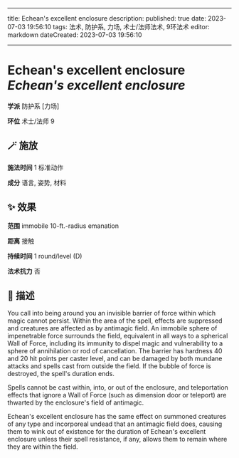
---
title: Echean's excellent enclosure
description: 
published: true
date: 2023-07-03 19:56:10
tags: 法术, 防护系, 力场, 术士/法师法术, 9环法术
editor: markdown
dateCreated: 2023-07-03 19:56:10

---

# **Echean's excellent enclosure** *Echean's excellent enclosure*

**学派** 防护系 \[力场\] 

**环位** 术士/法师 9

## 🪄 施放

**施法时间** 1 标准动作

**成分** 语言, 姿势, 材料

## ✨ 效果  

**范围** immobile 10-ft.-radius emanation

**距离** 接触  

**持续时间** 1 round/level (D) 

**法术抗力** 否

## 📖 描述

You call into being around you an invisible barrier of force within which magic cannot persist. Within the area of the spell, effects are suppressed and creatures are affected as by antimagic field. An immobile sphere of impenetrable force surrounds the field, equivalent in all ways to a spherical Wall of Force, including its immunity to dispel magic and vulnerability to a sphere of annihilation or rod of cancellation. The barrier has hardness 40 and 20 hit points per caster level, and can be damaged by both mundane attacks and spells cast from outside the field. If the bubble of force is destroyed, the spell's duration ends.

Spells cannot be cast within, into, or out of the enclosure, and teleportation effects that ignore a Wall of Force (such as dimension door or teleport) are thwarted by the enclosure's field of antimagic.

Echean's excellent enclosure has the same effect on summoned creatures of any type and incorporeal undead that an antimagic field does, causing them to wink out of existence for the duration of Echean's excellent enclosure unless their spell resistance, if any, allows them to remain where they are within the field.
    